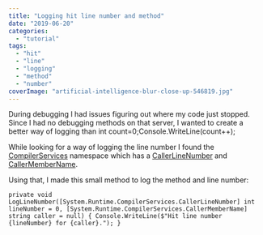 ```yaml
---
title: "Logging hit line number and method"
date: "2019-06-20"
categories: 
  - "tutorial"
tags: 
  - "hit"
  - "line"
  - "logging"
  - "method"
  - "number"
coverImage: "artificial-intelligence-blur-close-up-546819.jpg"
---
```


During debugging I had issues figuring out where my code just stopped. Since I had no debugging methods on that server, I wanted to create a better way of logging than int count=0;Console.WriteLine(count++);

While looking for a way of logging the line number I found the [CompilerServices](https://docs.microsoft.com/en-us/dotnet/api/system.runtime.compilerservices?view=netframework-4.8) namespace which has a [CallerLineNumber](https://docs.microsoft.com/en-us/dotnet/api/system.runtime.compilerservices.callerlinenumberattribute?view=netframework-4.8) and [CallerMemberName](https://docs.microsoft.com/en-us/dotnet/api/system.runtime.compilerservices.callermembernameattribute?view=netframework-4.8).

Using that, I made this small method to log the method and line number:

`private void LogLineNumber([System.Runtime.CompilerServices.CallerLineNumber] int lineNumber = 0, [System.Runtime.CompilerServices.CallerMemberName] string caller = null) { Console.WriteLine($"Hit line number {lineNumber} for {caller}."); }`
